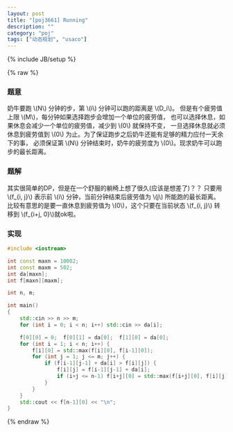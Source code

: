 ```yaml
---
layout: post
title: "[poj3661] Running"
description: ""
category: "poj"
tags: ["动态规划", "usaco"]
---
```

{% include JB/setup %}

{% raw %}

### 题意
奶牛要跑 \\(N\\) 分钟的步，第 \\(i\\) 分钟可以跑的距离是 \\(D\_i\\)。
但是有个疲劳值上限 \\(M\\)，每分钟如果选择跑步会增加一个单位的疲劳值，
也可以选择休息，如果休息会减少一个单位的疲劳值，减少到 \\(0\\) 就保持不变，
一旦选择休息就必须休息到疲劳值到 \\(0\\) 为止。为了保证跑步之后奶牛还能有足够的精力应付一天余下的事，
必须保证第 \\(N\\) 分钟结束时，奶牛的疲劳度为 \\(0\\)。现求奶牛可以跑步的最长距离。

### 题解
其实很简单的DP，但是在一个舒服的躺椅上想了很久(应该是想差了)？？
只要用 \\(f\_{i, j}\\) 表示前 \\(i\\) 分钟，当前分钟结束后疲劳值为 \\(j\\) 所能跑的最长距离。
比较有意思的是要一直休息到疲劳值为 \\(0\\)，这个只要在当前状态 \\(f\_{i, j}\\) 转移到 \\(f\_{i+j, 0}\\)就ok啦。

### 实现
```cpp
#include <iostream>

int const maxn = 10002;
int const maxm = 502;
int da[maxn];
int f[maxn][maxm];

int n, m;

int main()
{
	std::cin >> n >> m;
	for (int i = 0; i < n; i++) std::cin >> da[i];

	f[0][0] = 0;  f[0][1] = da[0];  f[1][0] = da[0];
	for (int i = 1; i < n; i++) {
		f[i][0] = std::max(f[i][0], f[i-1][0]);
		for (int j = 1; j <= m; j++) {
			if (f[i-1][j-1] + da[i] > f[i][j]) {
				f[i][j] = f[i-1][j-1] + da[i];
				if (i+j <= n-1) f[i+j][0] = std::max(f[i+j][0], f[i][j]);
			}
		}
	}
	std::cout << f[n-1][0] << "\n";
}

```

{% endraw %}


